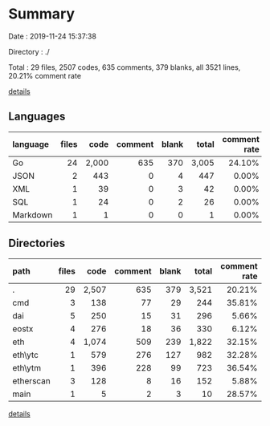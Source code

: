 # Summary

Date : 2019-11-24 15:37:38

Directory : ./

Total : 29 files,  2507 codes, 635 comments, 379 blanks, all 3521 lines, 20.21% comment rate

[details](details.md)

## Languages
| language | files | code | comment | blank | total | comment rate |
| :--- | ---: | ---: | ---: | ---: | ---: | ---: |
| Go | 24 | 2,000 | 635 | 370 | 3,005 | 24.10% |
| JSON | 2 | 443 | 0 | 4 | 447 | 0.00% |
| XML | 1 | 39 | 0 | 3 | 42 | 0.00% |
| SQL | 1 | 24 | 0 | 2 | 26 | 0.00% |
| Markdown | 1 | 1 | 0 | 0 | 1 | 0.00% |

## Directories
| path | files | code | comment | blank | total | comment rate |
| :--- | ---: | ---: | ---: | ---: | ---: | ---: |
| . | 29 | 2,507 | 635 | 379 | 3,521 | 20.21% |
| cmd | 3 | 138 | 77 | 29 | 244 | 35.81% |
| dai | 5 | 250 | 15 | 31 | 296 | 5.66% |
| eostx | 4 | 276 | 18 | 36 | 330 | 6.12% |
| eth | 4 | 1,074 | 509 | 239 | 1,822 | 32.15% |
| eth\ytc | 1 | 579 | 276 | 127 | 982 | 32.28% |
| eth\ytm | 1 | 396 | 228 | 99 | 723 | 36.54% |
| etherscan | 3 | 128 | 8 | 16 | 152 | 5.88% |
| main | 1 | 5 | 2 | 3 | 10 | 28.57% |

[details](details.md)